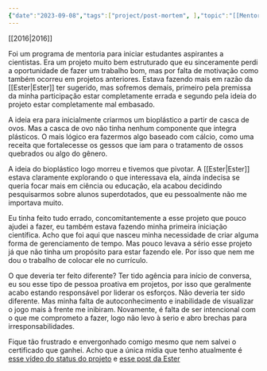 ```yaml
---
{"date":"2023-09-08","tags":["project/post-mortem", ],"topic":"[[Mentorship]]","publish":true,"description":"Programa de Mentoria para Jovens Cientistas","PassFrontmatter":true}
---
```


[[2016\|2016]]

Foi um programa de mentoria para iniciar estudantes aspirantes a cientistas. Era um projeto muito bem estruturado que eu sinceramente perdi a oportunidade de fazer um trabalho bom, mas por falta de motivação como também ocorreu em projetos anteriores. Estava fazendo mais em razão da [[Ester\|Ester]] ter sugerido, mas sofremos demais, primeiro pela premissa da minha participação estar completamente errada e segundo pela ideia do projeto estar completamente mal embasado. 

A ideia era para inicialmente criarmos um bioplástico a partir de casca de ovos. Mas a casca de ovo não tinha nenhum componente que integra plásticos. O mais lógico era fazermos algo baseado com cálcio, como uma receita que fortalecesse os gessos que iam para o tratamento de ossos quebrados ou algo do gênero.

A ideia do bioplástico logo morreu e tivemos que pivotar. A [[Ester\|Ester]] estava claramente explorando o que interessava ela, ainda indecisa se queria focar mais em ciência ou educação, ela acabou decidindo pesquisarmos sobre alunos superdotados, que eu pessoalmente não me importava muito. 

Eu tinha feito tudo errado, concomitantemente a esse projeto que pouco ajudei a fazer, eu também estava fazendo minha primeira iniciação científica. Acho que foi aqui que nasceu minha necessidade de criar alguma forma de gerenciamento de tempo. Mas pouco levava a sério esse projeto já que não tinha um propósito para estar fazendo ele. Por isso que nem me dou o trabalho de colocar ele no currículo. 

O que deveria ter feito diferente? Ter tido agência para início de conversa, eu sou esse tipo de pessoa proativa em projetos, por isso que geralmente acabo estando responsável por liderar os esforços. Não deveria ter sido diferente. Mas minha falta de autoconhecimento e inabilidade de visualizar o jogo mais à frente me inibiram. Novamente, é falta de ser intencional com o que me comprometo a fazer, logo não levo à serio e abro brechas para irresponsabilidades.

Fique tão frustrado e envergonhado comigo mesmo que nem salvei o certificado que ganhei. Acho que a única mídia que tenho atualmente é [esse vídeo do status do projeto](https://www.youtube.com/watch?v=WtFMPntT0H8) e [esse post da Ester](https://medium.com/@cientistabeta/nenhum-cientista-nasce-pronto-7-hist%C3%B3rias-do-picdb-2017-d41f9479351d)